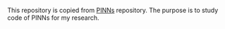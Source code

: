 This repository is copied from [PINNs](https://github.com/maziarraissi/PINNs) repository.
The purpose is to study code of PINNs for my research.
